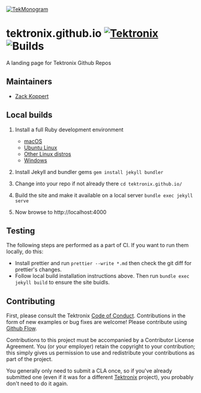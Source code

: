 [![TekMonogram](https://tektronix.github.io/media/tekmonogram.png)](https://github.com/tektronix)

# tektronix.github.io [![Tektronix](https://tektronix.github.io/media/TEK-opensource_badge.svg)](https://github.com/tektronix) ![Builds](https://travis-ci.com/tektronix/tektronix.github.io.svg?branch=master)

A landing page for Tektronix Github Repos

## Maintainers

- [Zack Koppert](https://github.com/zkoppert)

## Local builds

1. Install a full Ruby development environment

   - [macOS](https://jekyllrb.com/docs/installation/macos/)
   - [Ubuntu Linux](https://jekyllrb.com/docs/installation/ubuntu/)
   - [Other Linux distros](https://jekyllrb.com/docs/installation/other-linux)
   - [Windows](https://jekyllrb.com/docs/installation/windows/)

2. Install Jekyll and bundler gems
   `gem install jekyll bundler`
3. Change into your repo if not already there
   `cd tektronix.github.io/`
4. Build the site and make it available on a local server
   `bundle exec jekyll serve`
5. Now browse to http://localhost:4000

## Testing

The following steps are performed as a part of CI. If you want to run them locally, do this:

- Install prettier and run `prettier --write *.md` then check the git diff for prettier's changes.
- Follow local build installation instructions above. Then run `bundle exec jekyll build` to ensure the site buidls.

## Contributing

First, please consult the Tektronix [Code of Conduct](https://tektronix.github.io/Code-Of-Conduct/). Contributions in the form of new examples or bug fixes are welcome! Please contribute using [Github Flow](https://guides.github.com/introduction/flow/).

Contributions to this project must be accompanied by a Contributor License Agreement. You (or your employer) retain the copyright to your contribution; this simply gives us permission to use and redistribute your contributions as part of the project.

You generally only need to submit a CLA once, so if you've already submitted one (even if it was for a different [Tektronix](https://github.com/tektronix/) project), you probably don't need to do it again.
